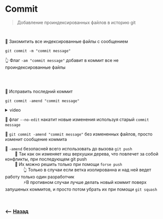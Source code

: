# Commit
> Добавление проиндексированных файлов в историю git

<br>

🔹 Закомитить все индексированные файлы с сообщением

```shell
git commit -m "commit message"
```

👆 Флаг `-am "commit message"` добавит в коммит все не проиндексированные файлы

<br>
<br>

🔹 Исправить последний коммит

```shell
git commit -amend "commit message"
``` 

<details>
<summary> video</summary>

![illustration](https://raw.githubusercontent.com/webster6667/documentation/master/documentation-data/illustrations/dd-up.svg)

https://github.com/webster6667/documentation/assets/83826752/4946844a-c27e-48b0-ab42-d11720b75ac1

![illustration](https://raw.githubusercontent.com/webster6667/documentation/master/documentation-data/illustrations/dd-down.svg)

</details>

🎯 флаг `--no-edit` накатит новые изменения используя старый `commit message`

🎯 `git commit -amend "commit message"` без измененных файлов, просто изменит сообщение коммита

🎯 `-amend` безопасней всего использовать до вызова `git push`  
&emsp;&emsp; 🥏 Так как он изменяет хеш верхушки дерева, что повлечет за собой конфликты, при последующем git push  
&emsp;&emsp; 🥏 Их можно решить только при помощи `forse push`  
&emsp;&emsp;&emsp;&emsp; 👆 Только в случаи если ветка изолированна и над ней ведет работу только один разработчик  
&emsp;&emsp;&emsp;&emsp; ⚡️В противном случаи лучше делать новый коммит поверх запушеных коммитов, и просто потом убрать их при помощи `git squash`

<br>

### ⟵ **<a href="../../readme.md">Назад</a>**
